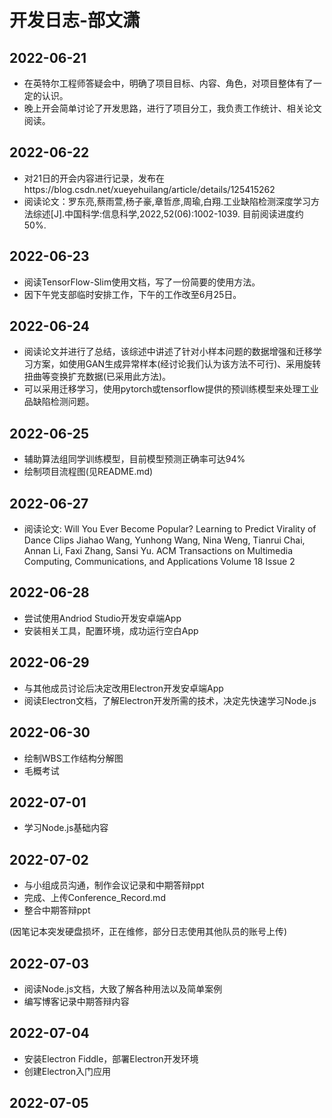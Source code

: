 # 开发日志-部文潇

## 2022-06-21

- 在英特尔工程师答疑会中，明确了项目目标、内容、角色，对项目整体有了一定的认识。
- 晚上开会简单讨论了开发思路，进行了项目分工，我负责工作统计、相关论文阅读。

## 2022-06-22

- 对21日的开会内容进行记录，发布在https://blog.csdn.net/xueyehuilang/article/details/125415262
- 阅读论文：罗东亮,蔡雨萱,杨子豪,章哲彦,周瑜,白翔.工业缺陷检测深度学习方法综述[J].中国科学:信息科学,2022,52(06):1002-1039.
  目前阅读进度约50%.

## 2022-06-23
- 阅读TensorFlow-Slim使用文档，写了一份简要的使用方法。
- 因下午党支部临时安排工作，下午的工作改至6月25日。

## 2022-06-24
- 阅读论文并进行了总结，该综述中讲述了针对小样本问题的数据增强和迁移学习方案，如使用GAN生成异常样本(经讨论我们认为该方法不可行)、采用旋转扭曲等变换扩充数据(已采用此方法)。
- 可以采用迁移学习，使用pytorch或tensorflow提供的预训练模型来处理工业品缺陷检测问题。

## 2022-06-25
- 辅助算法组同学训练模型，目前模型预测正确率可达94%
- 绘制项目流程图(见README.md)

## 2022-06-27
- 阅读论文: Will You Ever Become Popular? Learning to Predict Virality of Dance Clips
Jiahao Wang, Yunhong Wang, Nina Weng, Tianrui Chai, Annan Li, Faxi Zhang, Sansi Yu. ACM Transactions on Multimedia Computing, Communications, and Applications Volume 18 Issue 2

## 2022-06-28
- 尝试使用Andriod Studio开发安卓端App
- 安装相关工具，配置环境，成功运行空白App

## 2022-06-29
- 与其他成员讨论后决定改用Electron开发安卓端App
- 阅读Electron文档，了解Electron开发所需的技术，决定先快速学习Node.js

## 2022-06-30
- 绘制WBS工作结构分解图
- 毛概考试

## 2022-07-01
- 学习Node.js基础内容

## 2022-07-02
- 与小组成员沟通，制作会议记录和中期答辩ppt
- 完成、上传Conference_Record.md
- 整合中期答辩ppt

(因笔记本突发硬盘损坏，正在维修，部分日志使用其他队员的账号上传)

## 2022-07-03
- 阅读Node.js文档，大致了解各种用法以及简单案例
- 编写博客记录中期答辩内容

## 2022-07-04
- 安装Electron Fiddle，部署Electron开发环境
- 创建Electron入门应用

## 2022-07-05
